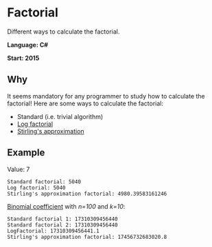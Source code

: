 # Factorial
Different ways to calculate the factorial.

**Language: C#**

**Start: 2015**

## Why
It seems mandatory for any programmer to study how to calculate the factorial!
Here are some ways to calculate the factorial:

- Standard (i.e. trivial algorithm)
- [Log factorial](https://www.johndcook.com/blog/2010/08/16/how-to-compute-log-factorial/)
- [Stirling's approximation](https://en.wikipedia.org/wiki/Stirling%27s_approximation)


## Example

Value: 7

```
Standard factorial: 5040
Log factorial: 5040
Stirling's approximation factorial: 4980.39583161246
```

[Binomial coefficient](https://en.wikipedia.org/wiki/Binomial_coefficient) with _n=100_ and _k=10_:

```
Standard factorial 1: 17310309456440
Standard factorial 2: 17310309456440
LogFactorial: 17310309456441.1
Stirling's approximation factorial: 17456732683020.8
```


